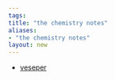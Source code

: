 ```yaml
---
tags: 
title: "the chemistry notes"
aliases:
- "the chemistry notes"
layout: new
---
```


- [veseper](veseper)